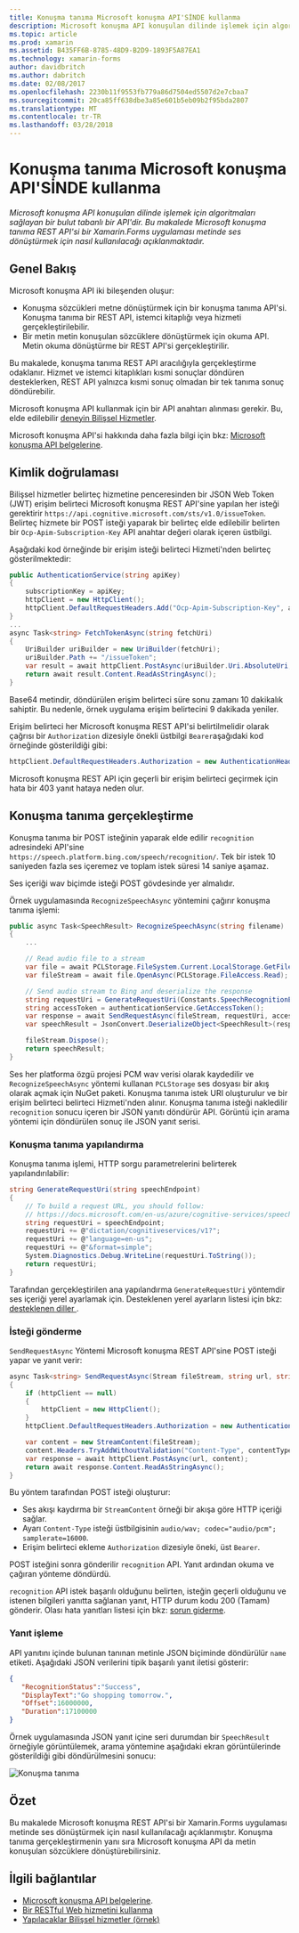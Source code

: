 ```yaml
---
title: Konuşma tanıma Microsoft konuşma API'SİNDE kullanma
description: Microsoft konuşma API konuşulan dilinde işlemek için algoritmaları sağlayan bir bulut tabanlı bir API'dir. Bu makalede Microsoft konuşma tanıma REST API'si bir Xamarin.Forms uygulaması metinde ses dönüştürmek için nasıl kullanılacağı açıklanmaktadır.
ms.topic: article
ms.prod: xamarin
ms.assetid: B435FF6B-8785-48D9-B2D9-1893F5A87EA1
ms.technology: xamarin-forms
author: davidbritch
ms.author: dabritch
ms.date: 02/08/2017
ms.openlocfilehash: 2230b11f9553fb779a86d7504ed5507d2e7cbaa7
ms.sourcegitcommit: 20ca85ff638dbe3a85e601b5eb09b2f95bda2807
ms.translationtype: MT
ms.contentlocale: tr-TR
ms.lasthandoff: 03/28/2018
---
```

# <a name="speech-recognition-using-the-microsoft-speech-api"></a>Konuşma tanıma Microsoft konuşma API'SİNDE kullanma

_Microsoft konuşma API konuşulan dilinde işlemek için algoritmaları sağlayan bir bulut tabanlı bir API'dir. Bu makalede Microsoft konuşma tanıma REST API'si bir Xamarin.Forms uygulaması metinde ses dönüştürmek için nasıl kullanılacağı açıklanmaktadır._

## <a name="overview"></a>Genel Bakış

Microsoft konuşma API iki bileşenden oluşur:

- Konuşma sözcükleri metne dönüştürmek için bir konuşma tanıma API'si. Konuşma tanıma bir REST API, istemci kitaplığı veya hizmeti gerçekleştirilebilir.
- Bir metin metin konuşulan sözcüklere dönüştürmek için okuma API. Metin okuma dönüştürme bir REST API'si gerçekleştirilir.

Bu makalede, konuşma tanıma REST API aracılığıyla gerçekleştirme odaklanır. Hizmet ve istemci kitaplıkları kısmi sonuçlar döndüren desteklerken, REST API yalnızca kısmi sonuç olmadan bir tek tanıma sonuç döndürebilir.

Microsoft konuşma API kullanmak için bir API anahtarı alınması gerekir. Bu, elde edilebilir [deneyin Bilişsel Hizmetler](https://azure.microsoft.com/try/cognitive-services/).

Microsoft konuşma API'si hakkında daha fazla bilgi için bkz: [Microsoft konuşma API belgelerine](/azure/cognitive-services/speech/home/).

## <a name="authentication"></a>Kimlik doğrulaması

Bilişsel hizmetler belirteç hizmetine penceresinden bir JSON Web Token (JWT) erişim belirteci Microsoft konuşma REST API'sine yapılan her isteği gerektirir `https://api.cognitive.microsoft.com/sts/v1.0/issueToken`. Belirteç hizmete bir POST isteği yaparak bir belirteç elde edilebilir belirten bir `Ocp-Apim-Subscription-Key` API anahtar değeri olarak içeren üstbilgi.

Aşağıdaki kod örneğinde bir erişim isteği belirteci Hizmeti'nden belirteç gösterilmektedir:

```csharp
public AuthenticationService(string apiKey)
{
    subscriptionKey = apiKey;
    httpClient = new HttpClient();
    httpClient.DefaultRequestHeaders.Add("Ocp-Apim-Subscription-Key", apiKey);
}
...
async Task<string> FetchTokenAsync(string fetchUri)
{
    UriBuilder uriBuilder = new UriBuilder(fetchUri);
    uriBuilder.Path += "/issueToken";
    var result = await httpClient.PostAsync(uriBuilder.Uri.AbsoluteUri, null);
    return await result.Content.ReadAsStringAsync();
}
```

Base64 metindir, döndürülen erişim belirteci süre sonu zamanı 10 dakikalık sahiptir. Bu nedenle, örnek uygulama erişim belirtecini 9 dakikada yeniler.

Erişim belirteci her Microsoft konuşma REST API'si belirtilmelidir olarak çağrısı bir `Authorization` dizesiyle önekli üstbilgi `Bearer`aşağıdaki kod örneğinde gösterildiği gibi:

```csharp
httpClient.DefaultRequestHeaders.Authorization = new AuthenticationHeaderValue("Bearer", bearerToken);
```

Microsoft konuşma REST API için geçerli bir erişim belirteci geçirmek için hata bir 403 yanıt hataya neden olur.

## <a name="performing-speech-recognition"></a>Konuşma tanıma gerçekleştirme

Konuşma tanıma bir POST isteğinin yaparak elde edilir `recognition` adresindeki API'sine `https://speech.platform.bing.com/speech/recognition/`. Tek bir istek 10 saniyeden fazla ses içeremez ve toplam istek süresi 14 saniye aşamaz.

Ses içeriği wav biçimde isteği POST gövdesinde yer almalıdır.

Örnek uygulamasında `RecognizeSpeechAsync` yöntemini çağırır konuşma tanıma işlemi:

```csharp
public async Task<SpeechResult> RecognizeSpeechAsync(string filename)
{
    ...

    // Read audio file to a stream
    var file = await PCLStorage.FileSystem.Current.LocalStorage.GetFileAsync(filename);
    var fileStream = await file.OpenAsync(PCLStorage.FileAccess.Read);

    // Send audio stream to Bing and deserialize the response
    string requestUri = GenerateRequestUri(Constants.SpeechRecognitionEndpoint);
    string accessToken = authenticationService.GetAccessToken();
    var response = await SendRequestAsync(fileStream, requestUri, accessToken, Constants.AudioContentType);
    var speechResult = JsonConvert.DeserializeObject<SpeechResult>(response);

    fileStream.Dispose();
    return speechResult;
}
```

Ses her platforma özgü projesi PCM wav verisi olarak kaydedilir ve `RecognizeSpeechAsync` yöntemi kullanan `PCLStorage` ses dosyası bir akış olarak açmak için NuGet paketi. Konuşma tanıma istek URI oluşturulur ve bir erişim belirteci belirteci Hizmeti'nden alınır. Konuşma tanıma isteği nakledilir `recognition` sonucu içeren bir JSON yanıtı döndürür API. Görüntü için arama yöntemi için döndürülen sonuç ile JSON yanıt serisi.

### <a name="configuring-speech-recognition"></a>Konuşma tanıma yapılandırma

Konuşma tanıma işlemi, HTTP sorgu parametrelerini belirterek yapılandırılabilir:

```csharp
string GenerateRequestUri(string speechEndpoint)
{
    // To build a request URL, you should follow:
    // https://docs.microsoft.com/en-us/azure/cognitive-services/speech/getstarted/getstartedrest
    string requestUri = speechEndpoint;
    requestUri += @"dictation/cognitiveservices/v1?";
    requestUri += @"language=en-us";
    requestUri += @"&format=simple";
    System.Diagnostics.Debug.WriteLine(requestUri.ToString());
    return requestUri;
}
```

Tarafından gerçekleştirilen ana yapılandırma `GenerateRequestUri` yöntemdir ses içeriği yerel ayarlamak için. Desteklenen yerel ayarların listesi için bkz: [desteklenen diller ](/azure/cognitive-services/speech/api-reference-rest/supportedlanguages/).

### <a name="sending-the-request"></a>İsteği gönderme

`SendRequestAsync` Yöntemi Microsoft konuşma REST API'sine POST isteği yapar ve yanıt verir:

```csharp
async Task<string> SendRequestAsync(Stream fileStream, string url, string bearerToken, string contentType)
{
    if (httpClient == null)
    {
        httpClient = new HttpClient();
    }
    httpClient.DefaultRequestHeaders.Authorization = new AuthenticationHeaderValue("Bearer", bearerToken);

    var content = new StreamContent(fileStream);
    content.Headers.TryAddWithoutValidation("Content-Type", contentType);
    var response = await httpClient.PostAsync(url, content);
    return await response.Content.ReadAsStringAsync();
}
```

Bu yöntem tarafından POST isteği oluşturur:

- Ses akışı kaydırma bir `StreamContent` örneği bir akışa göre HTTP içeriği sağlar.
- Ayarı `Content-Type` isteği üstbilgisinin `audio/wav; codec="audio/pcm"; samplerate=16000`.
- Erişim belirteci ekleme `Authorization` dizesiyle öneki, üst `Bearer`.

POST isteğini sonra gönderilir `recognition` API. Yanıt ardından okuma ve çağıran yönteme döndürdü.

`recognition` API istek başarılı olduğunu belirten, isteğin geçerli olduğunu ve istenen bilgileri yanıtta sağlanan yanıt, HTTP durum kodu 200 (Tamam) gönderir. Olası hata yanıtları listesi için bkz: [sorun giderme](/azure/cognitive-services/speech/troubleshooting).

### <a name="processing-the-response"></a>Yanıt işleme

API yanıtını içinde bulunan tanınan metinle JSON biçiminde döndürülür `name` etiketi. Aşağıdaki JSON verilerini tipik başarılı yanıt iletisi gösterir:

```json
{  
   "RecognitionStatus":"Success",
   "DisplayText":"Go shopping tomorrow.",
   "Offset":16000000,
   "Duration":17100000
}
```

Örnek uygulamasında JSON yanıt içine seri durumdan bir `SpeechResult` örneğiyle görüntülemek, arama yöntemine aşağıdaki ekran görüntülerinde gösterildiği gibi döndürülmesini sonucu:

![](speech-recognition-images/speech-recognition.png "Konuşma tanıma")

## <a name="summary"></a>Özet

Bu makalede Microsoft konuşma REST API'si bir Xamarin.Forms uygulaması metinde ses dönüştürmek için nasıl kullanılacağı açıklanmıştır. Konuşma tanıma gerçekleştirmenin yanı sıra Microsoft konuşma API da metin konuşulan sözcüklere dönüştürebilirsiniz.

## <a name="related-links"></a>İlgili bağlantılar

- [Microsoft konuşma API belgelerine](/azure/cognitive-services/speech/home/).
- [Bir RESTful Web hizmetini kullanma](~/xamarin-forms/data-cloud/consuming/rest.md)
- [Yapılacaklar Bilişsel hizmetler (örnek)](https://developer.xamarin.com/samples/xamarin-forms/WebServices/TodoCognitiveServices/)
